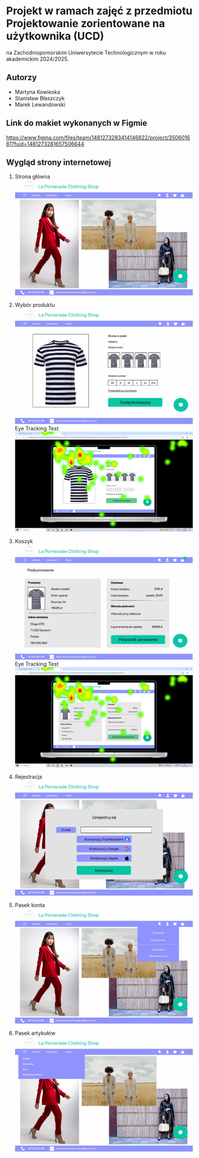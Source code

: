 # Projekt w ramach zajęć z przedmiotu Projektowanie zorientowane na użytkownika (UCD)
na Zachodniopomorskim Uniwersytecie Technologicznym w roku akademickim 2024/2025.

## Autorzy
- Martyna Kowieska
- Stanisław Błaszczyk
- Marek Lewandowski

## Link do makiet wykonanych w Figmie
https://www.figma.com/files/team/1481273283414146822/project/350601661?fuid=1481273281657506644

## Wygląd strony internetowej
1. Strona główna
![Strona główna](makiety/strona_glowna.png)

2. Wybór produktu
![Wybór produktu](makiety/zakup.png)
Eye Tracking Test
![Wybór produktu](eye_tracker/zakup_suma_wszystkich.png)

3. Koszyk
![Koszyk](makiety/koszyk_podsumowanie.png)
Eye Tracking Test
![Koszyk](eye_tracker/koszyk_suma_wszystkich.png)

4. Rejestracja
![Sortowanie](makiety/rejestracja.png)

5. Pasek konta
![Pasek konta](makiety/pasek_konta.png)

6. Pasek artykułów
![Pasek artykułów](makiety/pasek_artykulow.png)
